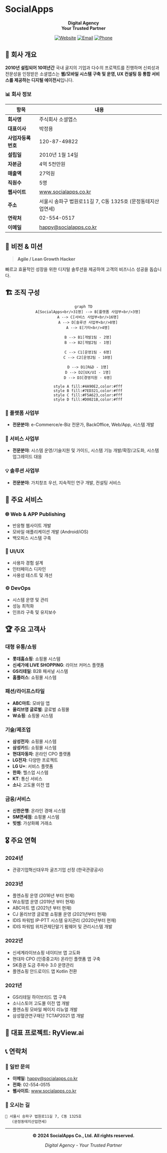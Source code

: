 # SocialApps

<div align="center">
  
**Digital Agency**  
**Your Trusted Partner**

[![Website](https://img.shields.io/badge/Website-socialapps.co.kr-blue)](https://www.socialapps.co.kr)
[![Email](https://img.shields.io/badge/Email-happy%40socialapps.co.kr-red)](mailto:happy@socialapps.co.kr)
[![Phone](https://img.shields.io/badge/Phone-02--554--0515-green)](tel:02-554-0515)

</div>

## 🏢 회사 개요

**2010년 설립되어 10여년간** 국내 굴지의 기업과 다수의 프로젝트를 진행하며 신뢰성과 전문성을 인정받은 소셜앱스는 **웹/모바일 시스템 구축 및 운영, UX 컨설팅 등 통합 서비스를 제공하는 디지털 에이전시**입니다.

### 📊 회사 정보

| 항목 | 내용 |
|------|------|
| **회사명** | 주식회사 소셜앱스 |
| **대표이사** | 박정용 |
| **사업자등록번호** | 120-87-49822 |
| **설립일** | 2010년 1월 14일 |
| **자본금** | 4억 5천만원 |
| **매출액** | 27억원 |
| **직원수** | 5명 |
| **웹사이트** | www.socialapps.co.kr |
| **주소** | 서울시 송파구 법원로11길 7, C동 1325호 (문정동테지산업연세) |
| **연락처** | 02-554-0517 |
| **이메일** | happy@socialapps.co.kr |

## 🎯 비전 & 미션

> **Agile / Lean Growth Hacker**

빠르고 효율적인 성장을 위한 디지털 솔루션을 제공하여 고객의 비즈니스 성공을 돕습니다.

## 🏗️ 조직 구성

<div align="center">

```mermaid
graph TD
    A[SocialApps<br/>31명] --> B[플랫폼 사업부<br/>3명]
    A --> C[서비스 사업부<br/>16명]
    A --> D[솔루션 사업부<br/>8명]
    A --> E[기타<br/>4명]
    
    B --> B1[개발1팀 - 2명]
    B --> B2[개발2팀 - 1명]
    
    C --> C1[운영1팀 - 6명]
    C --> C2[운영2팀 - 10명]
    
    D --> D1[R&D - 1명]
    D --> D2[UX/UI - 1명]
    D --> D3[경영지원 - 6명]
    
    style A fill:#4A90E2,color:#fff
    style B fill:#7ED321,color:#fff
    style C fill:#F5A623,color:#fff
    style D fill:#D0021B,color:#fff
```

</div>

### 🔧 플랫폼 사업부
- **전문분야**: e-Commerce/e-Biz 전문가, BackOffice, Web/App, 시스템 개발

### 🚀 서비스 사업부  
- **전문분야**: 시스템 운영/기술지원 및 가이드, 시스템 기능 개발/확장/고도화, 시스템 업그레이드 대응

### 💡 솔루션 사업부
- **전문분야**: 가치창조 우선, 지속적인 연구 개발, 컨설팅 서비스

## 💼 주요 서비스

### 🌐 Web & APP Publishing
- 반응형 웹사이트 개발
- 모바일 애플리케이션 개발 (Android/iOS)
- 백오피스 시스템 구축

### 🎨 UI/UX
- 사용자 경험 설계
- 인터페이스 디자인
- 사용성 테스트 및 개선

### ⚙️ DevOps
- 시스템 운영 및 관리
- 성능 최적화
- 인프라 구축 및 유지보수

## 🏆 주요 고객사

### 대형 유통/쇼핑
- **롯데홈쇼핑**: 쇼핑몰 시스템
- **신세가에 LIVE SHOPPING**: 라이브 커머스 플랫폼
- **GS리테일**: B2B 패셔널 시스템
- **홈플러스**: 쇼핑몰 시스템

### 패션/라이프스타일
- **ABC마트**: 모바일 앱
- **올리브영 글로벌**: 글로벌 쇼핑몰
- **W쇼핑**: 쇼핑몰 시스템

### 기술/제조업
- **삼성전자**: 쇼핑몰 시스템
- **삼성카드**: 쇼핑몰 시스템
- **현대자동차**: 온라인 CPO 플랫폼
- **LG전자**: 다양한 프로젝트
- **LG U+**: 서비스 플랫폼
- **한화**: 헬스업 시스템
- **KT**: 통신 서비스
- **소니**: 고도몰 이전 앱

### 금융/서비스
- **신한은행**: 온라인 경매 시스템
- **SM면세점**: 쇼핑몰 시스템
- **빗썸**: 가상화폐 거래소

## 🎖️ 주요 연혁

### 2024년
- 관광기업혁신대우차 굴즈기업 선정 (한국관광공사)

### 2023년  
- 플엔쇼핑 운영 (2016년 부터 현재)
- W쇼핑앱 운영 (2019년 부터 현재)
- ABC마트 앱 (2021년 부터 현재)
- CJ 올리브영 글로벌 쇼핑몰 운영 (2021년부터 현재)
- IDIS 파워빔 IP-PTT 시스템 유지관리 (2020년부터 현재)
- IDIS 파워빔 위치관제단말기 펌웨어 및 관리시스템 개발

### 2022년
- 신세계라이브쇼핑 네이티브 앱 고도화
- 현대차 CPO (인증중고차) 온라인 플랫폼 앱 구축
- SK증권 도금 주파수 3.0 운영관리
- 플엔쇼핑 안드로이드 앱 Kotlin 전환

### 2021년  
- GS리테일 하이브리드 앱 구축
- 소니스토어 고도몰 이전 앱 개발
- 플엔쇼핑 모바일 페이지 리뉴얼 개발
- 삼성혈관연구재단 TCTAP2021 앱 개발

## 🚀 대표 프로젝트: RyView.ai

## 📞 연락처

### 📧 일반 문의
- **이메일**: happy@socialapps.co.kr
- **전화**: 02-554-0515
- **웹사이트**: www.socialapps.co.kr

### 🏢 오시는 길
```
📍 서울시 송파구 법원로11길 7, C동 1325호
   (문정동테지산업연세)
```

---

<div align="center">
  
**© 2024 SocialApps Co., Ltd. All rights reserved.**

*Digital Agency - Your Trusted Partner*

</div>
